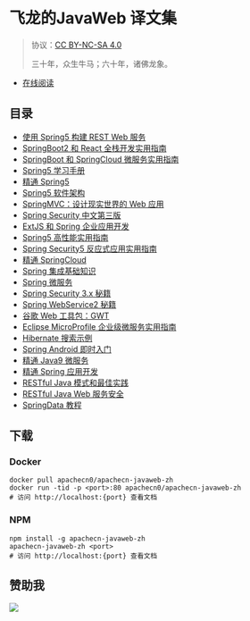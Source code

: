 # 飞龙的JavaWeb 译文集

> 协议：[CC BY-NC-SA 4.0](http://creativecommons.org/licenses/by-nc-sa/4.0/)
> 
> 三十年，众生牛马；六十年，诸佛龙象。

* [在线阅读](https://javaweb.apachecn.org)
## 目录

+   [使用 Spring5 构建 REST Web 服务](docs/build-rest-web-svc-spring5/SUMMARY.md)
+   [SpringBoot2 和 React 全栈开发实用指南](docs/handson-fullstack-dev-springboot2/SUMMARY.md)
+   [SpringBoot 和 SpringCloud 微服务实用指南](docs/handson-microsvc-springboot-springcloud/SUMMARY.md)
+   [Spring5 学习手册](docs/learn-spring5/SUMMARY.md)
+   [精通 Spring5](docs/master-spring5/SUMMARY.md)
+   [Spring5 软件架构](docs/soft-arch-spring5/SUMMARY.md)
+   [SpringMVC：设计现实世界的 Web 应用](docs/springmvc-design-realworld-webapp/SUMMARY.md)
+   [Spring Security 中文第三版](docs/springsec-3e/SUMMARY.md)
+   [ExtJS 和 Spring 企业应用开发](docs/enterprise-app-dev-extjs-spring/SUMMARY.md)
+   [Spring5 高性能实用指南](docs/handson-high-perf-spring5/SUMMARY.md)
+   [Spring Security5 反应式应用实用指南](docs/handson-springsec5-react-app/SUMMARY.md)
+   [精通 SpringCloud](docs/master-springcloud/SUMMARY.md)
+   [Spring 集成基础知识](docs/spring-inter-essential/SUMMARY.md)
+   [Spring 微服务](docs/spring-microsvc/SUMMARY.md)
+   [Spring Security 3.x 秘籍](docs/springsec-3x-cb/SUMMARY.md)
+   [Spring WebService2 秘籍](docs/spring-web-svc2-cb/SUMMARY.md)
+   [谷歌 Web 工具包：GWT](docs/google-web-tk-gwt/SUMMARY.md)
+   [Eclipse MicroProfile 企业级微服务实用指南 ](docs/handson-enter-java-microsvc-eclipse-microprofile/SUMMARY.md)
+   [Hibernate 搜索示例](docs/hbn-search-exam/SUMMARY.md)
+   [Spring Android 即时入门](docs/ins-spring-android-start/SUMMARY.md)
+   [精通 Java9 微服务](docs/master-microsvc-java9/SUMMARY.md)
+   [精通 Spring 应用开发](docs/master-spring-app-dev/SUMMARY.md)
+   [RESTful Java 模式和最佳实践](docs/rest-java-pattern-best-prac/SUMMARY.md)
+   [RESTful Java Web 服务安全](docs/rest-java-websvc-sec/SUMMARY.md)
+   [SpringData 教程](docs/springdata/SUMMARY.md)

## 下载

### Docker

```
docker pull apachecn0/apachecn-javaweb-zh
docker run -tid -p <port>:80 apachecn0/apachecn-javaweb-zh
# 访问 http://localhost:{port} 查看文档
```

### NPM

```
npm install -g apachecn-javaweb-zh
apachecn-javaweb-zh <port>
# 访问 http://localhost:{port} 查看文档
```

## 赞助我

![](https://img-blog.csdnimg.cn/20200112005920729.png)
